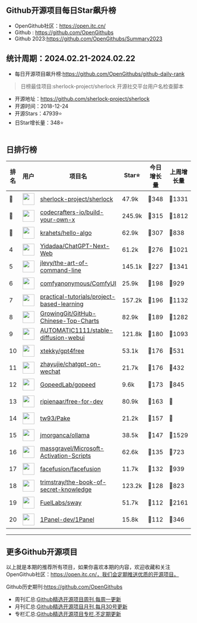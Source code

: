 ## Github开源项目每日Star飙升榜

- OpenGithub社区：https://open.itc.cn/
- Github : https://github.com/OpenGithubs
- Github 2023:https://github.com/OpenGithubs/Summary2023

## 统计周期：2024.02.21-2024.02.22

- 每日开源项目飙升榜:https://github.com/OpenGithubs/github-daily-rank



> 日榜最佳项目:sherlock-project/sherlock  开源社交平台用户名检查脚本

- 开源地址：https://github.com/sherlock-project/sherlock
- 开源时间：2018-12-24
- 开源Stars：47939⭐
- 日Star增长量：348⭐

![]()


## 日排行榜

| 排名        |  用户     |  项目名          | Star⭐          | 今日增长量     | 上周增长量      |  开源时间   |
|------------|------------|---------------|---------------- |--------------|----------------|------------|
| 🥇 | <img src="https://avatars.githubusercontent.com/u/48293496?v=4" alt="" size="32" height="32" width="32" data-view-component="true" class="avatar circle"> | [sherlock-project/sherlock](https://github.com/sherlock-project/sherlock)| 47.9k  | 🔺348| 🔺1331 | 2018-12-24 |
| 🥈 | <img src="https://avatars.githubusercontent.com/u/58904235?v=4" alt="" size="32" height="32" width="32" data-view-component="true" class="avatar circle"> | [codecrafters-io/build-your-own-x](https://github.com/codecrafters-io/build-your-own-x)| 245.9k  | 🔺315| 🔺1812 | 2018-05-09 |
| 🥉 | <img src="https://avatars.githubusercontent.com/u/26993056?u=12c6a8ef18768abc773c64a56a56c0fd67241ed2&v=4" alt="" size="32" height="32" width="32" data-view-component="true" class="avatar circle"> | [krahets/hello-algo](https://github.com/krahets/hello-algo)| 62.9k  | 🔺307| 🔺838 | 2022-11-04 |
| 4 | <img src="https://avatars.githubusercontent.com/u/153288546?v=4" alt="" size="32" height="32" width="32" data-view-component="true" class="avatar circle"> | [Yidadaa/ChatGPT-Next-Web](https://github.com/Yidadaa/ChatGPT-Next-Web)| 61.2k  | 🔺276| 🔺1021 | 2023-03-11 |
| 5 | <img src="https://avatars.githubusercontent.com/u/2058167?u=e9ccf6bfbe5b5d8eac869c6d4081a9d6a39d4570&v=4" alt="" size="32" height="32" width="32" data-view-component="true" class="avatar circle"> | [jlevy/the-art-of-command-line](https://github.com/jlevy/the-art-of-command-line)| 145.1k  | 🔺227| 🔺1341 | 2015-05-20 |
| 6 | <img src="https://avatars.githubusercontent.com/u/121283862?u=f3e53b07cfbae7136f1796d4f6453827a12c2307&v=4" alt="" size="32" height="32" width="32" data-view-component="true" class="avatar circle"> | [comfyanonymous/ComfyUI](https://github.com/comfyanonymous/ComfyUI)| 25.9k  | 🔺198| 🔺929 | 2023-01-17 |
| 7 | <img src="https://avatars.githubusercontent.com/u/89421154?v=4" alt="" size="32" height="32" width="32" data-view-component="true" class="avatar circle"> | [practical-tutorials/project-based-learning](https://github.com/practical-tutorials/project-based-learning)| 157.2k  | 🔺196| 🔺1132 | 2017-04-12 |
| 8 | <img src="https://avatars.githubusercontent.com/u/21018904?u=bcc423f3536e0ea420dfe438d96b36a7ff2704d7&v=4" alt="" size="32" height="32" width="32" data-view-component="true" class="avatar circle"> | [GrowingGit/GitHub-Chinese-Top-Charts](https://github.com/GrowingGit/GitHub-Chinese-Top-Charts)| 82.9k  | 🔺189| 🔺1282 | 2019-09-05 |
| 9 | <img src="https://avatars.githubusercontent.com/u/20920490?u=8bdc7c9401f507e51b55e558baa8184d4ed30c7d&v=4" alt="" size="32" height="32" width="32" data-view-component="true" class="avatar circle"> | [AUTOMATIC1111/stable-diffusion-webui](https://github.com/AUTOMATIC1111/stable-diffusion-webui)| 121.8k  | 🔺180| 🔺1093 | 2022-08-22 |
| 10 | <img src="https://avatars.githubusercontent.com/u/98614666?u=73ffc35c4da01924e4c0636186fa1328b717fbb1&v=4" alt="" size="32" height="32" width="32" data-view-component="true" class="avatar circle"> | [xtekky/gpt4free](https://github.com/xtekky/gpt4free)| 53.1k  | 🔺176| 🔺531 | 2023-03-30 |
| 11 | <img src="https://avatars.githubusercontent.com/u/26161723?u=a2d51ccd0b85cc5561f42dfe9219a11577dd6c26&v=4" alt="" size="32" height="32" width="32" data-view-component="true" class="avatar circle"> | [zhayujie/chatgpt-on-wechat](https://github.com/zhayujie/chatgpt-on-wechat)| 21.7k  | 🔺176| 🔺432 | 2022-08-07 |
| 12 | <img src="https://avatars.githubusercontent.com/u/125134399?v=4" alt="" size="32" height="32" width="32" data-view-component="true" class="avatar circle"> | [GopeedLab/gopeed](https://github.com/GopeedLab/gopeed)| 9.6k  | 🔺173| 🔺845 | 2019-04-21 |
| 13 | <img src="https://avatars.githubusercontent.com/u/82342?v=4" alt="" size="32" height="32" width="32" data-view-component="true" class="avatar circle"> | [ripienaar/free-for-dev](https://github.com/ripienaar/free-for-dev)| 80.9k  | 🔺163| 🔺 | 2015-03-19 |
| 14 | <img src="https://avatars.githubusercontent.com/u/8736212?u=de017f46d1569cc5b0c421c3c7cb4f6e76170a5d&v=4" alt="" size="32" height="32" width="32" data-view-component="true" class="avatar circle"> | [tw93/Pake](https://github.com/tw93/Pake)| 21.2k  | 🔺157| 🔺 | 2022-10-14 |
| 15 | <img src="https://avatars.githubusercontent.com/u/151674099?v=4" alt="" size="32" height="32" width="32" data-view-component="true" class="avatar circle"> | [jmorganca/ollama](https://github.com/jmorganca/ollama)| 38.5k  | 🔺147| 🔺1529 | 2023-06-27 |
| 16 | <img src="https://avatars.githubusercontent.com/u/59795046?v=4" alt="" size="32" height="32" width="32" data-view-component="true" class="avatar circle"> | [massgravel/Microsoft-Activation-Scripts](https://github.com/massgravel/Microsoft-Activation-Scripts)| 62.6k  | 🔺135| 🔺723 | 2020-01-13 |
| 17 | <img src="https://avatars.githubusercontent.com/u/142538020?v=4" alt="" size="32" height="32" width="32" data-view-component="true" class="avatar circle"> | [facefusion/facefusion](https://github.com/facefusion/facefusion)| 11.7k  | 🔺132| 🔺939 | 2023-08-18 |
| 18 | <img src="https://avatars.githubusercontent.com/u/31127917?v=4" alt="" size="32" height="32" width="32" data-view-component="true" class="avatar circle"> | [trimstray/the-book-of-secret-knowledge](https://github.com/trimstray/the-book-of-secret-knowledge)| 123.2k  | 🔺128| 🔺823 | 2018-06-23 |
| 19 | <img src="https://avatars.githubusercontent.com/u/55993183?v=4" alt="" size="32" height="32" width="32" data-view-component="true" class="avatar circle"> | [FuelLabs/sway](https://github.com/FuelLabs/sway)| 51.7k  | 🔺112| 🔺2161 | 2021-01-20 |
| 20 | <img src="https://avatars.githubusercontent.com/u/109613420?v=4" alt="" size="32" height="32" width="32" data-view-component="true" class="avatar circle"> | [1Panel-dev/1Panel](https://github.com/1Panel-dev/1Panel)| 15.8k  | 🔺112| 🔺346 | 2022-07-19 |

---
## 更多Github开源项目

以上就是本期的推荐所有项目，如果你喜欢本期的内容，欢迎收藏和关注OpenGithub社区：https://open.itc.cn/，我们会定期推送优质的开源项目。

Github历史期刊:https://github.com/OpenGithubs
- 周刊汇总:[Github精选开源项目周刊,每周一更新](https://github.com/OpenGithubs/weekly)
- 月刊汇总:[Github精选开源项目月刊,每月30号更新](https://github.com/OpenGithubs/monthly)
- 专栏汇总:[Github精选开源项目专栏,不定期更新](https://github.com/OpenGithubs/selectedColumn)
